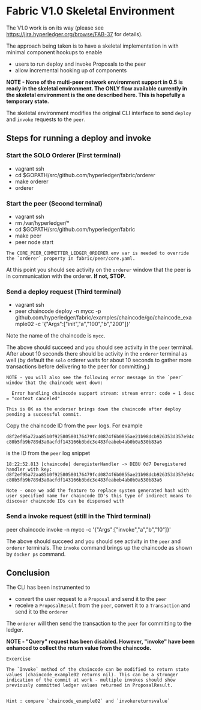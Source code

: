 # Fabric V1.0 Skeletal Environment
The V1.0 work is on its way (please see https://jira.hyperledger.org/browse/FAB-37 for details).

The approach being taken is to have a skeletal implementation in with minimal component hookups to enable

* users to run deploy and invoke Proposals to the peer
* allow incremental hooking up of components

**NOTE - None of the multi-peer network environment support in 0.5 is ready in the skeletal environment. The ONLY flow available currently in the skeletal environment is the one described here. This is hopefully a temporary state.**

The skeletal environment modifies the original CLI interface to send `deploy` and `invoke` requests to the `peer`.

## Steps for running a deploy and invoke

### Start the SOLO Orderer (First terminal)
* vagrant ssh
* cd $GOPATH/src/github.com/hyperledger/fabric/orderer
* make orderer
* orderer

### Start the peer (Second terminal)
* vagrant ssh
* rm /var/hyperledger/*
* cd $GOPATH/src/github.com/hyperledger/fabric
* make peer
* peer node start

```
The CORE_PEER_COMMITTER_LEDGER_ORDERER env var is needed to override the `orderer` property in fabric/peer/core.yaml.
```

At this point you should see activity on the `orderer` window that the peer is in communication with the orderer. **If not, STOP.**

### Send a deploy request (Third terminal)
* vagrant ssh
* peer chaincode deploy -n mycc -p github.com/hyperledger/fabric/examples/chaincode/go/chaincode_example02 -c '{"Args":["init","a","100","b","200"]}'

Note the name of the chaincode is `mycc`.

The above should succeed and you should see activity in the `peer` terminal. After about 10 seconds there should be activity in the `orderer` terminal as well (by default the `solo` orderer waits for about 10 seconds to gather more transactions before delivering to the peer for committing.)

```
NOTE - you will also see the following error message in the `peer` window that the chaincode went down:

  Error handling chaincode support stream: stream error: code = 1 desc = "context canceled"

This is OK as the endorser brings down the chaincode after deploy pending a successful commit.
```

Copy the chaincode ID from the `peer` logs. For example

`d8f2ef95a72aa85b0f92580580176479fcd0874f6b0855ae21b98dcb926353d357e94cc80b5fb9b789d3a0acfdf143166b3bdc3e483feabeb4ab0b0a530b83a6`

is the ID from the `peer` log snippet

``18:22:52.813 [chaincode] deregisterHandler -> DEBU 0d7 Deregistered handler with key: d8f2ef95a72aa85b0f92580580176479fcd0874f6b0855ae21b98dcb926353d357e94cc80b5fb9b789d3a0acfdf143166b3bdc3e483feabeb4ab0b0a530b83a6``

```
Note - once we add the feature to replace system generated hash with user specified name for chaincode ID's this type of indirect means to discover chaincode IDs can be dispensed with
```

### Send a invoke request (still in the Third terminal)
peer chaincode invoke -n mycc  -c '{"Args":["invoke","a","b","10"]}'

The above should succeed and you should see activity in the `peer` and `orderer` terminals. The `invoke` command brings up the chaincode as shown by `docker ps` command.

## Conclusion
The CLI has been instrumented to

* convert the user request to a `Proposal` and send it to the `peer`
* receive a `ProposalResult` from the `peer`, convert it to a `Transaction` and send it to the `orderer`

The `orderer` will then send the transaction to the `peer` for committing to the ledger.

**NOTE - "Query" request has been disabled. However, "invoke" have been enhanced to collect the return value from the chaincode.**

```
Excercise

The `Invoke` method of the chaincode can be modified to return state values (chaincode_example02 returns nil). This can be a stronger indication of the commit at work - multiple invokes should show previously committed ledger values returned in ProposalResult.


Hint : compare `chaincode_example02` and `invokereturnsvalue`
```
